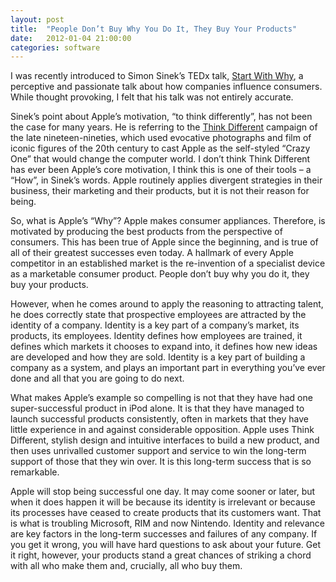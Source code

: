 ```yaml
---
layout: post
title:  "People Don’t Buy Why You Do It, They Buy Your Products"
date:   2012-01-04 21:00:00
categories: software
---
```


I was recently introduced to Simon Sinek’s TEDx talk, [Start With Why][start-with-why], a perceptive and passionate talk about how companies influence consumers. While thought provoking, I felt that his talk was not entirely accurate.

Sinek’s point about Apple’s motivation, “to think differently”, has not been the case for many years. He is referring to the [Think Different][think-different] campaign of the late nineteen-nineties, which used evocative photographs and film of iconic figures of the 20th century to cast Apple as the self-styled “Crazy One” that would change the computer world. I don’t think Think Different has ever been Apple’s core motivation, I think this is one of their tools – a “How”, in Sinek’s words. Apple routinely applies divergent strategies in their business, their marketing and their products, but it is not their reason for being.

So, what is Apple’s “Why”? Apple makes consumer appliances. Therefore, is motivated by producing the best products from the perspective of consumers. This has been true of Apple since the beginning, and is true of all of their greatest successes even today. A hallmark of every Apple competitor in an established market is the re-invention of a specialist device as a marketable consumer product. People don’t buy why you do it, they buy your products.

However, when he comes around to apply the reasoning to attracting talent, he does correctly state that prospective employees are attracted by the identity of a company. Identity is a key part of a company’s market, its products, its employees. Identity defines how employees are trained, it defines which markets it chooses to expand into, it defines how new ideas are developed and how they are sold. Identity is a key part of building a company as a system, and plays an important part in everything you’ve ever done and all that you are going to do next.

What makes Apple’s example so compelling is not that they have had one super-successful product in iPod alone. It is that they have managed to launch successful products consistently, often in markets that they have little experience in and against considerable opposition. Apple uses Think Different, stylish design and intuitive interfaces to build a new product, and then uses unrivalled customer support and service to win the long-term support of those that they win over. It is this long-term success that is so remarkable.

Apple will stop being successful one day. It may come sooner or later, but when it does happen it will be because its identity is irrelevant or because its processes have ceased to create products that its customers want. That is what is troubling Microsoft, RIM and now Nintendo. Identity and relevance are key factors in the long-term successes and failures of any company. If you get it wrong, you will have hard questions to ask about your future. Get it right, however, your products stand a great chances of striking a chord with all who make them and, crucially, all who buy them.

[start-with-why]: http://www.youtube.com/watch?v=u4ZoJKF_VuA
[think-different]:    http://www.youtube.com/watch?v=4oAB83Z1ydE
